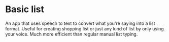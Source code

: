 # Basic list
An app that uses speech to text to convert what you're saying into a list format. Useful for creating shopping list or just any kind of list by only using your voice. Much more efficient than regular manual list typing.
